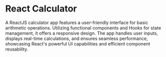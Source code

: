# React Calculator

A ReactJS calculator app features a user-friendly interface for basic arithmetic operations. Utilizing functional components and Hooks for state management, it offers a responsive design. The app handles user inputs, displays real-time calculations, and ensures seamless performance, showcasing React's powerful UI capabilities and efficient component reusability.
